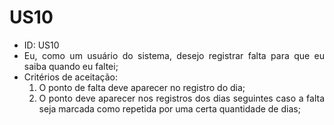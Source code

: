 # US10

<ul>
<li> ID: US10</li>
<li align="justify">Eu, como um usuário do sistema, desejo registrar falta para que eu saiba quando eu faltei;</li>
<li align="justify"> Critérios de aceitação:
    <ol>
    <li> O ponto de falta deve aparecer no registro do dia;</li>
    <li> O ponto deve aparecer nos registros dos dias seguintes caso a falta seja marcada como repetida por uma certa quantidade de dias;</li>
    </ol>
</ul>